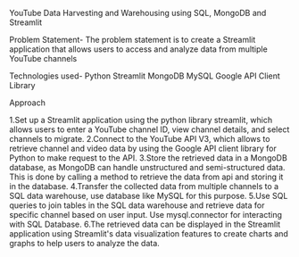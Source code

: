 YouTube Data Harvesting and Warehousing using SQL, MongoDB and Streamlit

Problem Statement-
The problem statement is to create a Streamlit application that allows users to access
and analyze data from multiple YouTube channels

Technologies used-
Python
Streamlit
MongoDB
MySQL
Google API Client Library

Approach

1.Set up a Streamlit application using the python library streamlit, which allows users to enter a YouTube channel ID, view channel details, and select channels to migrate.
2.Connect to the YouTube API V3, which allows  to retrieve channel and video data by using the Google API client library for Python to make request to the API. 
3.Store the retrieved data in a MongoDB database, as MongoDB can handle unstructured and semi-structured data. This is done by calling a  method to retrieve the data from api and storing it in the database.
4.Transfer the collected data from multiple channels to a SQL data warehouse, use database like MySQL for this purpose.
5.Use SQL queries to join tables in the SQL data warehouse and retrieve data for specific channel based on user input. Use mysql.connector for interacting with SQL Database.
6.The retrieved data can be displayed in the Streamlit application using Streamlit's data visualization features to create charts and graphs to help users to analyze the data.
